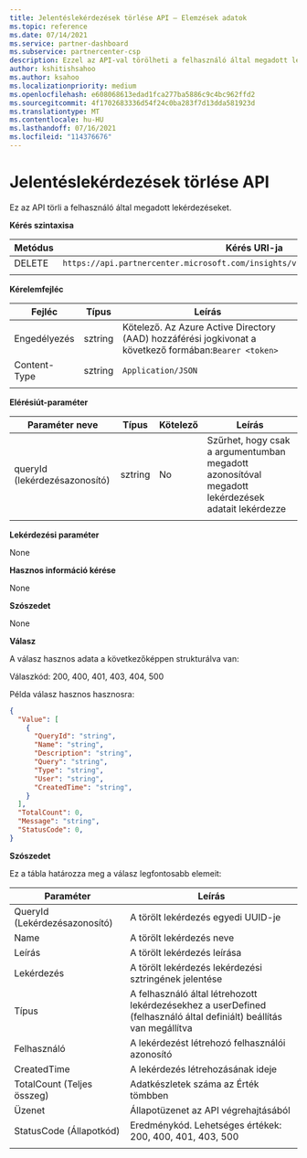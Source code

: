 ```yaml
---
title: Jelentéslekérdezések törlése API – Elemzések adatok
ms.topic: reference
ms.date: 07/14/2021
ms.service: partner-dashboard
ms.subservice: partnercenter-csp
description: Ezzel az API-val törölheti a felhasználó által megadott lekérdezéseket Partnerközpont elemzésekben.
author: kshitishsahoo
ms.author: ksahoo
ms.localizationpriority: medium
ms.openlocfilehash: e608068613edad1fca277ba5886c9c4bc962ffd2
ms.sourcegitcommit: 4f1702683336d54f24c0ba283f7d13dda581923d
ms.translationtype: MT
ms.contentlocale: hu-HU
ms.lasthandoff: 07/16/2021
ms.locfileid: "114376676"
---
```

# <a name="delete-report-queries-api"></a>Jelentéslekérdezések törlése API

Ez az API törli a felhasználó által megadott lekérdezéseket.

**Kérés szintaxisa**

|    Metódus    |    Kérés URI-ja    |
|    ----    |    ----    |
|    DELETE    |    `https://api.partnercenter.microsoft.com/insights/v1/mpn/ScheduledQueries/{queryId}` |
|        |        |

**Kérelemfejléc**

|    Fejléc    |    Típus    |    Leírás    |
|    ----    |    ----    |    ----    |
|    Engedélyezés    |    sztring    |    Kötelező. Az Azure Active Directory (AAD) hozzáférési jogkivonat a következő formában:`Bearer <token>`    |
|    Content-Type    |    sztring    |    `Application/JSON`    |
|        |        |        |

**Elérésiút-paraméter**

|    Paraméter neve    |    Típus    |    Kötelező    |    Leírás    |
|    ----    |    ----    |    ----    |    ----    |
|    queryId (lekérdezésazonosító)     |    sztring     |    No    |    Szűrhet, hogy csak a argumentumban megadott azonosítóval megadott lekérdezések adatait lekérdezze     |
|        |        |        |        |

**Lekérdezési paraméter**

None

**Hasznos információ kérése**

None

**Szószedet**

None

**Válasz**

A válasz hasznos adata a következőképpen strukturálva van:

Válaszkód: 200, 400, 401, 403, 404, 500

Példa válasz hasznos hasznosra:

```json
{ 
  "Value": [ 
    { 
      "QueryId": "string", 
      "Name": "string", 
      "Description": "string", 
      "Query": "string", 
      "Type": "string", 
      "User": "string", 
      "CreatedTime": "string", 
    } 
  ], 
  "TotalCount": 0, 
  "Message": "string", 
  "StatusCode": 0, 
}
```

**Szószedet**

Ez a tábla határozza meg a válasz legfontosabb elemeit:

|    Paraméter    |    Leírás    |
|    ----    |    ----    |
|    QueryId (Lekérdezésazonosító)     |    A törölt lekérdezés egyedi UUID-je    |
|    Name     |    A törölt lekérdezés neve    |
|    Leírás     |    A törölt lekérdezés leírása     |
|    Lekérdezés     |    A törölt lekérdezés lekérdezési sztringének jelentése    |
|    Típus     |    A felhasználó által létrehozott lekérdezésekhez a userDefined (felhasználó által definiált) beállítás van megállítva     |
|    Felhasználó     |    A lekérdezést létrehozó felhasználói azonosító     |
|    CreatedTime     |    A lekérdezés létrehozásának ideje     |
|    TotalCount (Teljes összeg)     |    Adatkészletek száma az Érték tömbben     |
|    Üzenet     |    Állapotüzenet az API végrehajtásából     |
|    StatusCode (Állapotkód)     |    Eredménykód. Lehetséges értékek: 200, 400, 401, 403, 500     |
|        |        |
